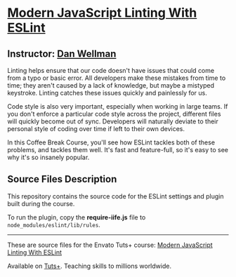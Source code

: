# [Modern JavaScript Linting With ESLint][published url]
## Instructor: [Dan Wellman][instructor url]


Linting helps ensure that our code doesn't have issues that could come from a typo or basic error. All developers make these mistakes from time to time; they aren't caused by a lack of knowledge, but maybe a mistyped keystroke. Linting catches these issues quickly and painlessly for us.

Code style is also very important, especially when working in large teams. If you don't enforce a particular code style across the project, different files will quickly become out of sync. Developers will naturally deviate to their personal style of coding over time if left to their own devices.

In this Coffee Break Course, you'll see how ESLint tackles both of these problems, and tackles them well. It's fast and feature-full, so it's easy to see why it's so insanely popular.


## Source Files Description


This repository contains the source code for the ESLint settings and plugin built during the course.

To run the plugin, copy the **require-iife.js** file to `node_modules/eslint/lib/rules`.


------

These are source files for the Envato Tuts+ course: [Modern JavaScript Linting With ESLint][published url]

Available on [Tuts+](https://tutsplus.com). Teaching skills to millions worldwide.

[published url]: https://code.tutsplus.com/courses/modern-javascript-linting-with-eslint
[instructor url]: https://tutsplus.com/authors/dan-wellman
